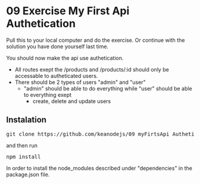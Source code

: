 # 09 Exercise My First Api Authetication 

Pull this to your local computer and do the exercise.
Or continue with the solution you have done yourself last time.

You should now make the api use authetication.

* All routes exept the /products and /products/:id should only be accessable to autheticated users.
* There should be 2 types of users "admin" and "user"
	* "admin" should be able to do everything while "user" should be able to everything exept
		* create, delete and update users

## Instalation

<pre>git clone https://github.com/keanodejs/09_myFirtsApi_Authetication.git</pre>

and then run 

<pre>npm install</pre>

In order to install the node_modules described under "dependencies" in the package.json file.
